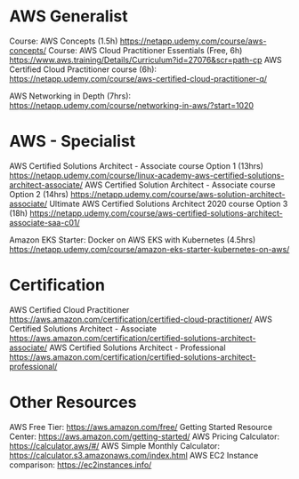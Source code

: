 # AWS Generalist
Course: AWS Concepts (1.5h) https://netapp.udemy.com/course/aws-concepts/
Course: AWS Cloud Practitioner Essentials (Free, 6h) https://www.aws.training/Details/Curriculum?id=27076&scr=path-cp
AWS Certified Cloud Practitioner course (6h): https://netapp.udemy.com/course/aws-certified-cloud-practitioner-q/

AWS Networking in Depth (7hrs): https://netapp.udemy.com/course/networking-in-aws/?start=1020

# AWS - Specialist
AWS Certified Solutions Architect - Associate course Option 1 (13hrs) https://netapp.udemy.com/course/linux-academy-aws-certified-solutions-architect-associate/
AWS Certified Solution Architect - Associate course Option 2 (14hrs) https://netapp.udemy.com/course/aws-solution-architect-associate/
Ultimate AWS Certified Solutions Architect 2020 course Option 3 (18h) https://netapp.udemy.com/course/aws-certified-solutions-architect-associate-saa-c01/

Amazon EKS Starter: Docker on AWS EKS with Kubernetes (4.5hrs) https://netapp.udemy.com/course/amazon-eks-starter-kubernetes-on-aws/


# Certification
AWS Certified Cloud Practitioner
https://aws.amazon.com/certification/certified-cloud-practitioner/
AWS Certified Solutions Architect - Associate
https://aws.amazon.com/certification/certified-solutions-architect-associate/
AWS Certified Solutions Architect - Professional
https://aws.amazon.com/certification/certified-solutions-architect-professional/


# Other Resources
AWS Free Tier: https://aws.amazon.com/free/
Getting Started Resource Center: https://aws.amazon.com/getting-started/
AWS Pricing Calculator: https://calculator.aws/#/
AWS Simple Monthly Calculator: https://calculator.s3.amazonaws.com/index.html
AWS EC2 Instance comparison: https://ec2instances.info/
